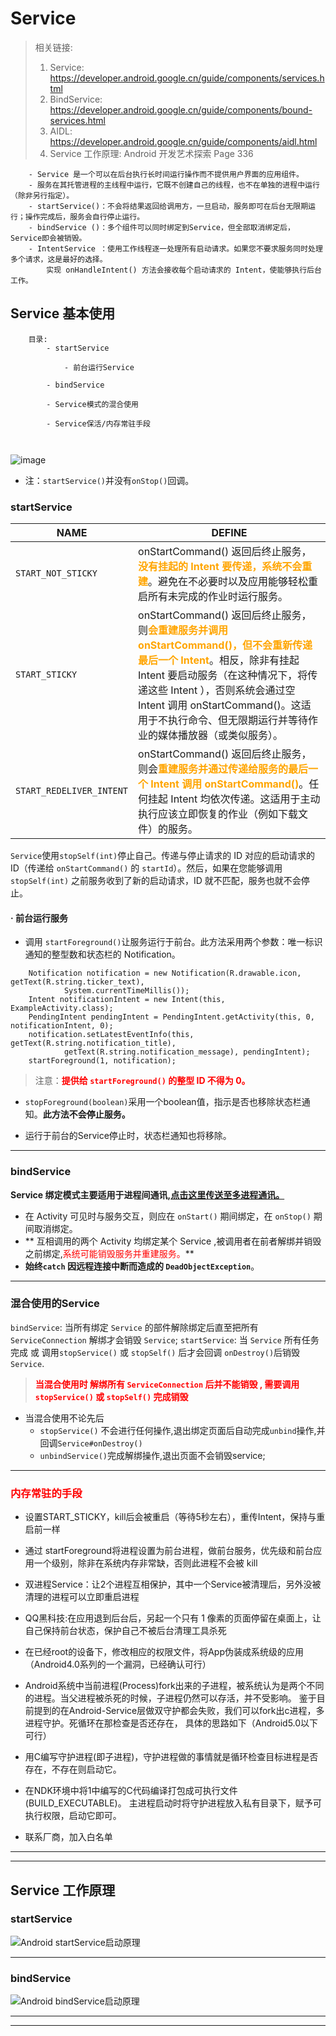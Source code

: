 # Service #

>	相关链接:
>	1. Service: 		https://developer.android.google.cn/guide/components/services.html
>	2. BindService:		https://developer.android.google.cn/guide/components/bound-services.html
>	3. AIDL:			https://developer.android.google.cn/guide/components/aidl.html
>	4. Service 工作原理: Android 开发艺术探索 Page 336 

```
	- Service 是一个可以在后台执行长时间运行操作而不提供用户界面的应用组件。
	- 服务在其托管进程的主线程中运行，它既不创建自己的线程，也不在单独的进程中运行（除非另行指定）。
	- startService()：不会将结果返回给调用方，一旦启动，服务即可在后台无限期运行；操作完成后，服务会自行停止运行。
	- bindService ()：多个组件可以同时绑定到Service，但全部取消绑定后，Service即会被销毁。
	- IntentService ：使用工作线程逐一处理所有启动请求。如果您不要求服务同时处理多个请求，这是最好的选择。
		实现 onHandleIntent() 方法会接收每个启动请求的 Intent，使能够执行后台工作。

```

## Service 基本使用 ##

```
	目录: 
		- startService

			- 前台运行Service

		- bindService

		- Service模式的混合使用

		- Service保活/内存常驻手段



```

![image](https://developer.android.google.cn/images/service_lifecycle.png)

* 注：`startService()`并没有`onStop()`回调。

### startService ###

NAME|DEFINE
-|-
`START_NOT_STICKY`|onStartCommand() 返回后终止服务，<font color = orange>**没有挂起的 Intent 要传递，系统不会重建**</font>。避免在不必要时以及应用能够轻松重启所有未完成的作业时运行服务。
`START_STICKY`|onStartCommand() 返回后终止服务，则<font color = orange>**会重建服务并调用 onStartCommand()，但不会重新传递最后一个 Intent**</font>。相反，除非有挂起 Intent 要启动服务（在这种情况下，将传递这些 Intent ），否则系统会通过空 Intent 调用 onStartCommand()。这适用于不执行命令、但无限期运行并等待作业的媒体播放器（或类似服务）。
`START_REDELIVER_INTENT`|onStartCommand() 返回后终止服务，则会<font color = orange>**重建服务并通过传递给服务的最后一个 Intent 调用 onStartCommand()**</font>。任何挂起 Intent 均依次传递。这适用于主动执行应该立即恢复的作业（例如下载文件）的服务。


`Service`使用`stopSelf(int)`停止自己。传递与停止请求的 ID 对应的启动请求的 ID（传递给 `onStartCommand()` 的 `startId`）。然后，如果在您能够调用 `stopSelf(int)` 之前服务收到了新的启动请求，ID 就不匹配，服务也就不会停止。

#### · 前台运行服务 ####
- 调用 `startForeground()`让服务运行于前台。此方法采用两个参数：唯一标识通知的整型数和状态栏的 Notification。

```
	Notification notification = new Notification(R.drawable.icon, getText(R.string.ticker_text),
	        System.currentTimeMillis());
	Intent notificationIntent = new Intent(this, ExampleActivity.class);
	PendingIntent pendingIntent = PendingIntent.getActivity(this, 0, notificationIntent, 0);
	notification.setLatestEventInfo(this, getText(R.string.notification_title),
	        getText(R.string.notification_message), pendingIntent);
	startForeground(1, notification);

```
> 注意：<font color = red>**提供给 `startForeground()` 的整型 ID 不得为 0。**</font>

- `stopForeground(boolean)`采用一个boolean值，指示是否也移除状态栏通知。**此方法不会停止服务。**

- 运行于前台的Service停止时，状态栏通知也将移除。

---
### bindService ###
**Service 绑定模式主要适用于进程间通讯,[点击这里传送至多进程通讯。](https://github.com/SchafferWang0818/SchafferBaseLibrary/blob/master/notes/Android%E4%B9%8B%E5%A4%9A%E8%BF%9B%E7%A8%8B.md)**

- 在 Activity 可见时与服务交互，则应在 `onStart()` 期间绑定，在 `onStop()` 期间取消绑定。
- ** 互相调用的两个 Activity 均绑定某个 Service ,被调用者在前者解绑并销毁之前绑定,<font color = red>系统可能销毁服务并重建服务。</font>**
- **始终`catch` 因远程连接中断而造成的 `DeadObjectException`**。
---

### 混合使用的Service ###

`bindService`:  当所有绑定 `Service` 的部件解除绑定后直至把所有 `ServiceConnection` 解绑才会销毁 `Service`;
`startService`: 当 `Service` 所有任务完成 或 调用`stopService()` 或 `stopSelf()` 后才会回调 `onDestroy()`后销毁 `Service`.

> <font color = red>**当混合使用时 解绑所有 `ServiceConnection` 后并不能销毁 , 需要调用 `stopService()` 或 `stopSelf()` 完成销毁**</font>

- 当混合使用不论先后
	-  `stopService()` 不会进行任何操作,退出绑定页面后自动完成`unbind`操作,并回调`Service#onDestroy()`
	- `unbindService()`完成解绑操作,退出页面不会销毁service;

---
### <font color = "red">**内存常驻的手段**</font> ###

- 设置START_STICKY，kill后会被重启（等待5秒左右），重传Intent，保持与重启前一样

- 通过 startForeground将进程设置为前台进程，做前台服务，优先级和前台应用一个级别​，除非在系统内存非常缺，否则此进程不会被 kill

- 双进程Service：让2个进程互相保护，其中一个Service被清理后，另外没被清理的进程可以立即重启进程

- QQ黑科技:在应用退到后台后，另起一个只有 1 像素的页面停留在桌面上，让自己保持前台状态，保护自己不被后台清理工具杀死

- 在已经root的设备下，修改相应的权限文件，将App伪装成系统级的应用（Android4.0系列的一个漏洞，已经确认可行）

- Android系统中当前进程(Process)fork出来的子进程，被系统认为是两个不同的进程。当父进程被杀死的时候，子进程仍然可以存活，并不受影响。 鉴于目前提到的在Android-Service层做双守护都会失败，我们可以fork出c进程，多进程守护。死循环在那检查是否还存在， 具体的思路如下（Android5.0以下可行）

- 用C编写守护进程(即子进程)，守护进程做的事情就是循环检查目标进程是否存在，不存在则启动它。

- 在NDK环境中将1中编写的C代码编译打包成可执行文件(BUILD_EXECUTABLE)。
主进程启动时将守护进程放入私有目录下，赋予可执行权限，启动它即可。


- 联系厂商，加入白名单

----

----

## Service 工作原理 ##

### startService ###

![Android startService启动原理](https://i.imgur.com/5AqP7s8.png)

---
### bindService ###

![Android bindService启动原理](https://i.imgur.com/fC709Tr.png)

---

----